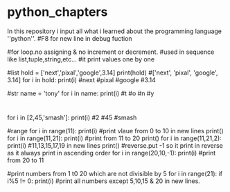# python_chapters
In this repository i input all what i learned about the programming language ''python''.
#F8 for new line in debug fuction

#for loop.no assigning & no increment or decrement.
#used in sequence like list,tuple,string,etc...
#it print values one by one

#list
hold = ['next','pixal','google',3.14]
print(hold)
#['next', 'pixal', 'google', 3.14]
for i in hold:
    print(i)
#next
#pixal
#google
#3.14

#str
name = 'tony'
for i in name:
    print(i)
#t
#o
#n
#y

#
for i in [2,45,'smash']:
    print(i)
#2
#45
#smash

#range
for i in range(11):
    print(i)
#print vlaue from 0 to 10 in new lines
print()
for i in range(11,21):
    print(i)
#print from 11 to 20
print()
for i in range(11,21,2):
    print(i)
#11,13,15,17,19 in new lines
print()
#reverse.put -1 so it print in reverse as it always print in ascending order
for i in range(20,10,-1):
    print(i)
#print from 20 to 11

#print numbers from 1 t0 20 which are not divisible by 5
for i in range(21):
    if i%5 != 0:
        print(i)
#print all numbers except 5,10,15 & 20 in new lines.

